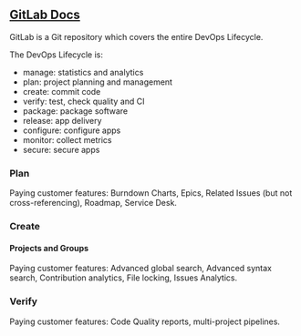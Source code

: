 ## [GitLab Docs](https://docs.gitlab.com/ee/README.html)

GitLab is a Git repository which covers the entire DevOps Lifecycle.  

The DevOps Lifecycle is:
* manage: statistics and analytics
* plan: project planning and management
* create: commit code
* verify: test, check quality and CI
* package: package software
* release: app delivery
* configure: configure apps
* monitor: collect metrics
* secure: secure apps

### Plan

Paying customer features: Burndown Charts, Epics, Related Issues (but not cross-referencing), Roadmap, Service Desk.  

### Create

#### Projects and Groups

Paying customer features: Advanced global search, Advanced syntax search, Contribution analytics, File locking, Issues Analytics.  

### Verify

Paying customer features: Code Quality reports, multi-project pipelines.  
